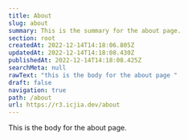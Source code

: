 ```yaml
---
title: About
slug: about
summary: This is the summary for the about page.
section: root
createdAt: 2022-12-14T14:18:06.805Z
updatedAt: 2022-12-14T14:18:08.430Z
publishedAt: 2022-12-14T14:18:08.425Z
searchMeta: null
rawText: "this is the body for the about page "
draft: false
navigation: true
path: /about
url: https://r3.icjia.dev/about
---
```


This is the body for the about page.
